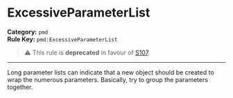 # ExcessiveParameterList
**Category:** `pmd`<br/>
**Rule Key:** `pmd:ExcessiveParameterList`<br/>
> :warning: This rule is **deprecated** in favour of [S107](https://rules.sonarsource.com/java/RSPEC-107).

-----

<p>
  Long parameter lists can indicate that a new object should be created to wrap the numerous parameters. Basically, try
  to group the parameters together.
</p>
